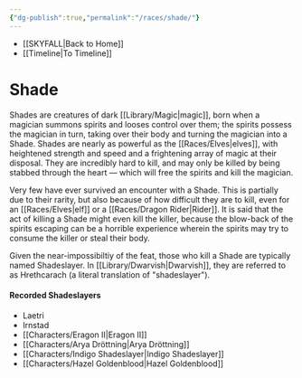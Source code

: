 ```yaml
---
{"dg-publish":true,"permalink":"/races/shade/"}
---
```


- [[SKYFALL\|Back to Home]]
- [[Timeline\|To Timeline]]

# Shade
Shades are creatures of dark [[Library/Magic\|magic]], born when a magician summons spirits and looses control over them; the spirits possess the magician in turn, taking over their body and turning the magician into a Shade. Shades are nearly as powerful as the [[Races/Elves\|elves]], with heightened strength and speed and a frightening array of magic at their disposal. They are incredibly hard to kill, and may only be killed by being stabbed through the heart — which will free the spirits and kill the magician. 

Very few have ever survived an encounter with a Shade. This is partially due to their rarity, but also because of how difficult they are to kill, even for an [[Races/Elves\|elf]] or a [[Races/Dragon Rider\|Rider]]. It is said that the act of killing a Shade might even kill the killer, because the blow-back of the spirits escaping can be a horrible experience wherein the spirits may try to consume the killer or steal their body. 

Given the near-impossibiltiy of the feat, those who kill a Shade are typically named Shadeslayer. In [[Library/Dwarvish\|Dwarvish]], they are referred to as Hrethcarach (a literal translation of "shadeslayer"). 

#### Recorded Shadeslayers
- Laetri
- Irnstad
- [[Characters/Eragon II\|Eragon II]]
- [[Characters/Arya Dröttning\|Arya Dröttning]]
- [[Characters/Indigo Shadeslayer\|Indigo Shadeslayer]]
- [[Characters/Hazel Goldenblood\|Hazel Goldenblood]]